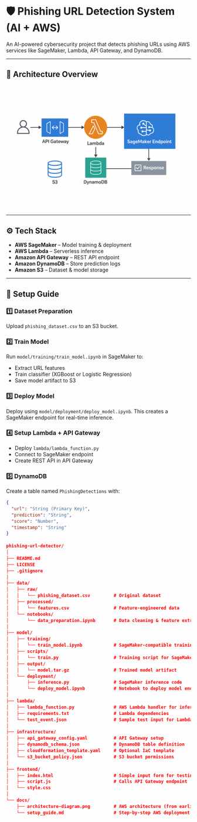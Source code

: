 # 🛡️ Phishing URL Detection System (AI + AWS)

An AI-powered cybersecurity project that detects phishing URLs using AWS services like SageMaker, Lambda, API Gateway, and DynamoDB.

---

## 🧠 Architecture Overview
![Architecture](docs/architecture-diagram.png)

---

## ⚙️ Tech Stack
- **AWS SageMaker** – Model training & deployment
- **AWS Lambda** – Serverless inference
- **Amazon API Gateway** – REST API endpoint
- **Amazon DynamoDB** – Store prediction logs
- **Amazon S3** – Dataset & model storage

---

## 🚀 Setup Guide

### 1️⃣ Dataset Preparation
Upload `phishing_dataset.csv` to an S3 bucket.

### 2️⃣ Train Model
Run `model/training/train_model.ipynb` in SageMaker to:
- Extract URL features
- Train classifier (XGBoost or Logistic Regression)
- Save model artifact to S3

### 3️⃣ Deploy Model
Deploy using `model/deployment/deploy_model.ipynb`.
This creates a SageMaker endpoint for real-time inference.

### 4️⃣ Setup Lambda + API Gateway
- Deploy `lambda/lambda_function.py`
- Connect to SageMaker endpoint
- Create REST API in API Gateway

### 5️⃣ DynamoDB
Create a table named `PhishingDetections` with:
```json
{
  "url": "String (Primary Key)",
  "prediction": "String",
  "score": "Number",
  "timestamp": "String"
}

phishing-url-detector/
│
├── README.md
├── LICENSE
├── .gitignore
│
├── data/
│   ├── raw/
│   │   └── phishing_dataset.csv         # Original dataset
│   ├── processed/
│   │   └── features.csv                 # Feature-engineered data
│   └── notebooks/
│       └── data_preparation.ipynb       # Data cleaning & feature extraction
│
├── model/
│   ├── training/
│   │   └── train_model.ipynb            # SageMaker-compatible training notebook
│   ├── scripts/
│   │   └── train.py                     # Training script for SageMaker job
│   ├── output/
│   │   └── model.tar.gz                 # Trained model artifact
│   └── deployment/
│       ├── inference.py                 # SageMaker inference code
│       └── deploy_model.ipynb           # Notebook to deploy model endpoint
│
├── lambda/
│   ├── lambda_function.py               # AWS Lambda handler for inference
│   ├── requirements.txt                 # Lambda dependencies
│   └── test_event.json                  # Sample test input for Lambda
│
├── infrastructure/
│   ├── api_gateway_config.yaml          # API Gateway setup
│   ├── dynamodb_schema.json             # DynamoDB table definition
│   ├── cloudformation_template.yaml     # Optional IaC template
│   └── s3_bucket_policy.json            # S3 bucket permissions
│
├── frontend/
│   ├── index.html                       # Simple input form for testing
│   ├── script.js                        # Calls API Gateway endpoint
│   └── style.css
│
└── docs/
    ├── architecture-diagram.png         # AWS architecture (from earlier)
    └── setup_guide.md                   # Step-by-step AWS deployment guide
